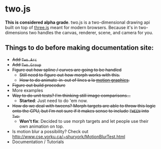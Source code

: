 two.js
======

__This is considered alpha grade__. two.js is a two-dimensional drawing api built on top of [three.js](http://threejs.org) meant for modern browsers. Because it's in two-dimensions two handles the canvas, renderer, scene, and camera for you.

## Things to do before making documentation site:
+ ~~Add `Two.Arc`~~
+ ~~Add `Two.Group`~~
+ ~~Figure out how spline / curves are going to be handled~~
  + ~~Still need to figure out how morph works with this.~~
  + ~~How to do animate-in-out of lines a la [motion graphics](http://www.redgiantsoftware.com/products/all/trapcode-3d-stroke/).~~
+ ~~Figure out build procedure~~
+ More examples
+ ~~Way to do unit tests? I'm thinking still image comparisons...~~
  + __Started__: Just need to do 'em now.
+ ~~How do we deal with tweens? Morph targets are able to throw this logic onto the GPU, but I'm not sure if it makes sense to include `TWEEN` into `Two`.~~
  + __Won't fix__: Decided to use morph targets and let people use their own animation on top.
+ Is motion blur a possibility? Check out http://www.cse.yorku.ca/~shuryork/MotionBlurTest.html
+ Documentation / Tutorials